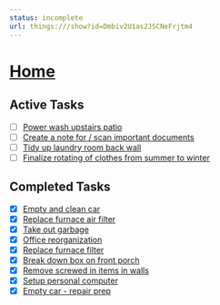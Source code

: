 ```yaml
---
status: incomplete
url: things:///show?id=Dmbiv2U1as2JSCNeFrjtm4
---
```


# [Home](things:///show?id=Dmbiv2U1as2JSCNeFrjtm4)

## Active Tasks

- [ ] [Power wash upstairs patio](things:///show?id=Lw37xrkdkjuVmNguUnUCF5)
- [ ] [Create a note for / scan important documents](things:///show?id=JcGXQ2jV78UBMoHea8y9A8)
- [ ] [Tidy up laundry room back wall](things:///show?id=3V5HmkLW7T7mcv7PFmGeAC)
- [ ] [Finalize rotating of clothes from summer to winter ](things:///show?id=4VhECQ9bMeZAfXbtmpbfya)

## Completed Tasks

- [x] [Empty and clean car ](things:///show?id=CttCLDqw7ubGigso171iDX)
- [x] [Replace furnace air filter](things:///show?id=MXeoixfe6D5wfew1AzgrXS)
- [x] [Take out garbage](things:///show?id=SKxHCwRWYUkGHEvXQAwmCD)
- [x] [Office reorganization ](things:///show?id=3h9TPWdcq3XvxLBE5wFujb)
- [x] [Replace furnace filter](things:///show?id=JhnTHLMS3dbXeh6vx4zcEF)
- [x] [Break down box on front porch](things:///show?id=2N2VQxVnyezG5dJyL8Frb6)
- [x] [Remove screwed in items in walls ](things:///show?id=CzQGRyFVBdX8UeYTUrnbN8)
- [x] [Setup personal computer ](things:///show?id=3ZZ9NtXfD77AACbPJpwX7H)
- [x] [Empty car - repair prep ](things:///show?id=MuAhsEne12LHHtTTk8wPMr)